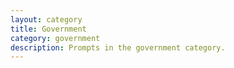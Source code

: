 ```yaml
---
layout: category
title: Government
category: government
description: Prompts in the government category.
---
```

